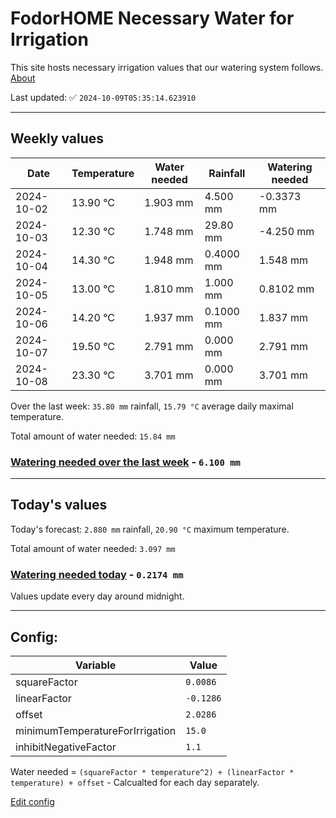 # FodorHOME Necessary Water for Irrigation

This site hosts necessary irrigation values that our watering system follows. [About](https://github.com/redyau/irrigation)

Last updated: ✅ `2024-10-09T05:35:14.623910`

---

## Weekly values

| Date | Temperature | Water needed | Rainfall | Watering needed |
|-----|-----|-----|-----|-----|
| 2024-10-02 | 13.90 °C | 1.903 mm | 4.500 mm | -0.3373 mm |
| 2024-10-03 | 12.30 °C | 1.748 mm | 29.80 mm | -4.250 mm |
| 2024-10-04 | 14.30 °C | 1.948 mm | 0.4000 mm | 1.548 mm |
| 2024-10-05 | 13.00 °C | 1.810 mm | 1.000 mm | 0.8102 mm |
| 2024-10-06 | 14.20 °C | 1.937 mm | 0.1000 mm | 1.837 mm |
| 2024-10-07 | 19.50 °C | 2.791 mm | 0.000 mm | 2.791 mm |
| 2024-10-08 | 23.30 °C | 3.701 mm | 0.000 mm | 3.701 mm |


Over the last week: `35.80 mm` rainfall, `15.79 °C` average daily maximal temperature.

Total amount of water needed: `15.84 mm`

### [Watering needed over the last week](lastweek.txt) - `6.100 mm`

---

## Today's values

Today's forecast: `2.880 mm` rainfall, `20.90 °C` maximum temperature.

Total amount of water needed: `3.097 mm`

### [Watering needed today](today.txt) - `0.2174 mm`

Values update every day around midnight.

---

## Config:

| Variable | Value |
|-----|-----|
| squareFactor | `0.0086` |
| linearFactor | `-0.1286` |
| offset | `2.0286` |
| minimumTemperatureForIrrigation | `15.0` |
| inhibitNegativeFactor | `1.1` |

Water needed = `(squareFactor * temperature^2) + (linearFactor * temperature) + offset` - Calcualted for each day separately.

[Edit config](https://github.com/RedyAu/irrigation/edit/main/config.json)
